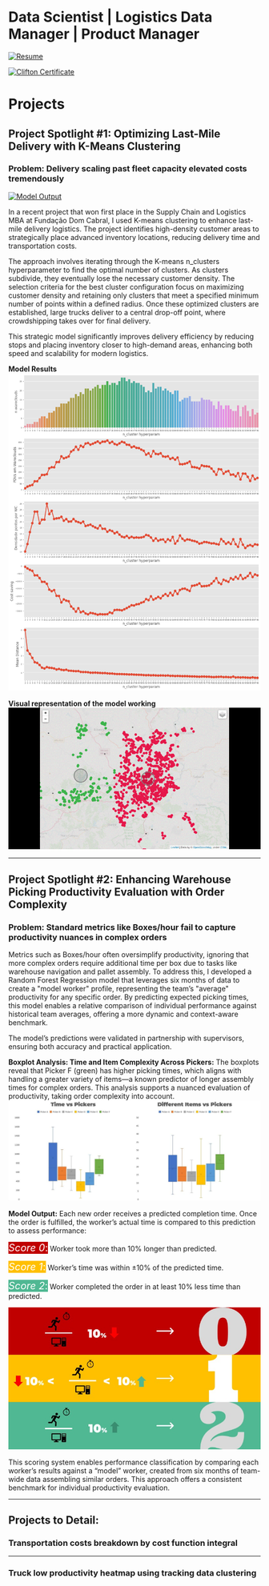 # Data Scientist | Logistics Data Manager | Product Manager
[![Resume](https://img.shields.io/badge/Resume-link-blue?style=for-the-badge)](https://thalesmansur.github.io/portfolio/curriculum/Resume_Thales%20Mansur.pdf)

[![Clifton Certificate](https://img.shields.io/badge/Clifton_strengths-link-orange?style=for-the-badge)](https://thalesmansur.github.io/portfolio/curriculum/Certificate.pdf)

# Projects

## Project Spotlight #1: Optimizing Last-Mile Delivery with K-Means Clustering

### Problem: Delivery scaling past fleet capacity elevated costs tremendously

[![Model Output](https://img.shields.io/badge/Model_Output-link-green?style=for-the-badge)](https://thalesmansur.github.io/portfolio/contents/kmeans_58-c-points.html)

In a recent project that won first place in the Supply Chain and Logistics MBA at Fundação Dom Cabral, I used K-means clustering to enhance last-mile delivery logistics. The project identifies high-density customer areas to strategically place advanced inventory locations, reducing delivery time and transportation costs.

The approach involves iterating through the K-means n_clusters hyperparameter to find the optimal number of clusters. As clusters subdivide, they eventually lose the necessary customer density. The selection criteria for the best cluster configuration focus on maximizing customer density and retaining only clusters that meet a specified minimum number of points within a defined radius. Once these optimized clusters are established, large trucks deliver to a central drop-off point, where crowdshipping takes over for final delivery.

This strategic model significantly improves delivery efficiency by reducing stops and placing inventory closer to high-demand areas, enhancing both speed and scalability for modern logistics.

**Model Results**
![Model_results](/contents/model_results.png)


**Visual representation of the model working**
![Model_results](/contents/model_working.gif)

<hr>

## Project Spotlight #2: Enhancing Warehouse Picking Productivity Evaluation with Order Complexity

### Problem: Standard metrics like Boxes/hour fail to capture productivity nuances in complex orders

Metrics such as Boxes/hour often oversimplify productivity, ignoring that more complex orders require additional time per box due to tasks like warehouse navigation and pallet assembly. To address this, I developed a Random Forest Regression model that leverages six months of data to create a "model worker" profile, representing the team’s "average" productivity for any specific order. By predicting expected picking times, this model enables a relative comparison of individual performance against historical team averages, offering a more dynamic and context-aware benchmark.

The model’s predictions were validated in partnership with supervisors, ensuring both accuracy and practical application.

**Boxplot Analysis: Time and Item Complexity Across Pickers:**
The boxplots reveal that Picker F (green) has higher picking times, which aligns with handling a greater variety of items—a known predictor of longer assembly times for complex orders. This analysis supports a nuanced evaluation of productivity, taking order complexity into account.
![Model_results](/contents/Boxplot_comparison.JPG)


**Model Output:** 
Each new order receives a predicted completion time. Once the order is fulfilled, the worker’s actual time is compared to this prediction to assess performance:

<span style="color:#FFFFFF; background-color: #C00000;font-size: 20px;">*Score 0*:</span> Worker took more than 10% longer than predicted.

<span style="color:#FFFFFF; background-color: #FFC000;font-size: 20px;">*Score 1*:</span> Worker’s time was within ±10% of the predicted time.

<span style="color:#FFFFFF; background-color: #50B893;font-size: 20px;">*Score 2*:</span> Worker completed the order in at least 10% less time than predicted.

![Model_results](/contents/model_classification_output.jpeg)

This scoring system enables performance classification by comparing each worker’s results against a “model” worker, created from six months of team-wide data assembling similar orders. This approach offers a consistent benchmark for individual productivity evaluation.

<hr>


## Projects to Detail:

### Transportation costs breakdown by cost function integral

<hr>

### Truck low productivity heatmap using tracking data clustering
